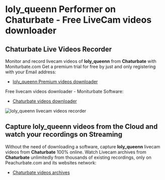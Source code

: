 # loly_queenn Performer on Chaturbate - Free LiveCam videos downloader

## Chaturbate Live Videos Recorder

Monitor and record livecam videos of **loly_queenn** from **Chaturbate** with Moniturbate.com
Get a premium trial for free by just and only registering with your Email address:
* [loly_queenn Premium videos downloader](https://moniturbate.com/request-demo-licence-key.html)

Free livecam videos downloader - Moniturbate Software:
* [Chaturbate videos downloader](https://moniturbate.com/moniturbate-download-software.html)

![loly_queenn livecam videos recorder](https://peachurnet.com/templates/moniturbate-software.png)


## Capture loly_queenn videos from the Cloud and watch your recordings on Streaming

Without the need of downloading a software, capture **loly_queenn** livecam videos from **Chaturbate** 100% online.
Watch Livecam archives from **Chaturbate** unlimitedly from thousands of existing recordings, only on Peachurbate.com and its websites network:
* [Chaturbate videos archives](https://peachurnet.com/)